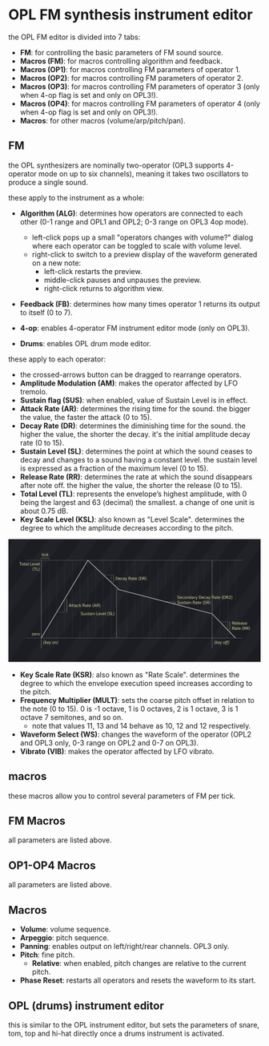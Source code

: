 # OPL FM synthesis instrument editor

the OPL FM editor is divided into 7 tabs:

- **FM**: for controlling the basic parameters of FM sound source.
- **Macros (FM)**: for macros controlling algorithm and feedback.
- **Macros (OP1)**: for macros controlling FM parameters of operator 1.
- **Macros (OP2)**: for macros controlling FM parameters of operator 2.
- **Macros (OP3)**: for macros controlling FM parameters of operator 3 (only when 4-op flag is set and only on OPL3!).
- **Macros (OP4)**: for macros controlling FM parameters of operator 4 (only when 4-op flag is set and only on OPL3!).
- **Macros**: for other macros (volume/arp/pitch/pan).

## FM

the OPL synthesizers are nominally two-operator (OPL3 supports 4-operator mode on up to six channels), meaning it takes two oscillators to produce a single sound.

these apply to the instrument as a whole:
- **Algorithm (ALG)**: determines how operators are connected to each other (0-1 range and OPL1 and OPL2; 0-3 range on OPL3 4op mode).
  - left-click pops up a small "operators changes with volume?" dialog where each operator can be toggled to scale with volume level.
  - right-click to switch to a preview display of the waveform generated on a new note:
    - left-click restarts the preview.
    - middle-click pauses and unpauses the preview.
    - right-click returns to algorithm view.
- **Feedback (FB)**: determines how many times operator 1 returns its output to itself (0 to 7).

- **4-op**: enables 4-operator FM instrument editor mode (only on OPL3).
- **Drums**: enables OPL drum mode editor.

these apply to each operator:
- the crossed-arrows button can be dragged to rearrange operators.
- **Amplitude Modulation (AM)**: makes the operator affected by LFO tremolo.
- **Sustain flag (SUS)**: when enabled, value of Sustain Level is in effect.
- **Attack Rate (AR)**: determines the rising time for the sound. the bigger the value, the faster the attack (0 to 15).
- **Decay Rate (DR)**: determines the diminishing time for the sound. the higher the value, the shorter the decay. it's the initial amplitude decay rate (0 to 15).
- **Sustain Level (SL)**: determines the point at which the sound ceases to decay and changes to a sound having a constant level. the sustain level is expressed as a fraction of the maximum level (0 to 15).
- **Release Rate (RR)**: determines the rate at which the sound disappears after note off. the higher the value, the shorter the release (0 to 15).
- **Total Level (TL)**: represents the envelope’s highest amplitude, with 0 being the largest and 63 (decimal) the smallest. a change of one unit is about 0.75 dB.
- **Key Scale Level (KSL)**: also known as "Level Scale". determines the degree to which the amplitude decreases according to the pitch.

![FM ADSR chart](FM-ADSRchart.png)

- **Key Scale Rate (KSR)**: also known as "Rate Scale". determines the degree to which the envelope execution speed increases according to the pitch.
- **Frequency Multiplier (MULT)**: sets the coarse pitch offset in relation to the note (0 to 15). 0 is -1 octave, 1 is 0 octaves, 2 is 1 octave, 3 is 1 octave 7 semitones, and so on.
  - note that values 11, 13 and 14 behave as 10, 12 and 12 respectively.
- **Waveform Select (WS)**: changes the waveform of the operator (OPL2 and OPL3 only, 0-3 range on OPL2 and 0-7 on OPL3).
- **Vibrato (VIB)**: makes the operator affected by LFO vibrato.

## macros

these macros allow you to control several parameters of FM per tick.

## FM Macros

all parameters are listed above.

## OP1-OP4 Macros

all parameters are listed above.

## Macros

- **Volume**: volume sequence.
- **Arpeggio**: pitch sequence.
- **Panning**: enables output on left/right/rear channels. OPL3 only.
- **Pitch**: fine pitch.
  - **Relative**: when enabled, pitch changes are relative to the current pitch.
- **Phase Reset**: restarts all operators and resets the waveform to its start.

## OPL (drums) instrument editor

this is similar to the OPL instrument editor, but sets the parameters of snare, tom, top and hi-hat directly once a drums instrument is activated.
